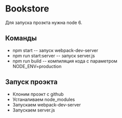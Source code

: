 # Bookstore

Для запуска проэкта нужна node 6.

## Команды

- npm start -- запуск webpack-dev-server
- npm run start:server -- запуск server.js
- npm run build -- компиляция кода с параметром NODE_ENV=production

## Запуск проэкта

- Клоним проэкт с github
- Устаналиваем node_modules
- Запускаем webpack-dev-server
- Запускаем server.js
